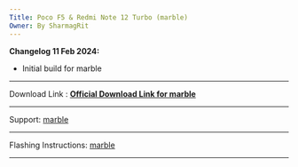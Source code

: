 ```yaml
---
Title: Poco F5 & Redmi Note 12 Turbo (marble)
Owner: By SharmagRit
---
```


<b>Changelog 11 Feb 2024:</b>
- Initial build for marble

----
Download Link : [**Official Download Link for marble**](https://sourceforge.net/projects/sharmagrit/files/marble/Revolved-UI/)

----

Support: [marble](https://t.me/marble_builds)

----

Flashing Instructions: [marble](https://blankary.com/5096046e)

----
